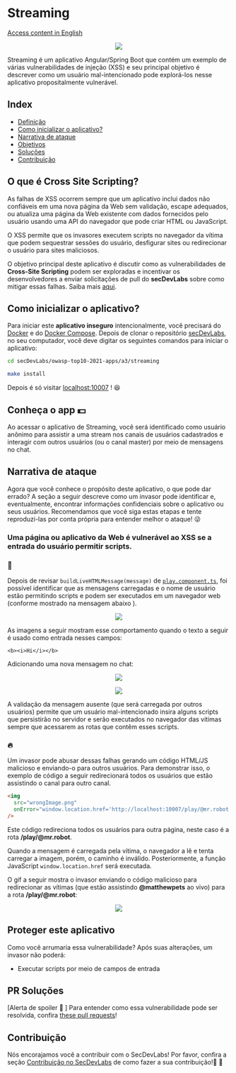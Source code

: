 # Streaming

[Access content in English](README.md)

<p align="center">
    <img src="images/banner.png"/>
</p>

Streaming é um aplicativo Angular/Spring Boot que contém um exemplo de várias vulnerabilidades de injeção (XSS) e seu principal objetivo é descrever como um usuário mal-intencionado pode explorá-los nesse aplicativo propositalmente vulnerável.

## Index

- [Definição](#o-que-é-cross-site-Scripting)
- [Como inicializar o aplicativo?](#como-inicializar-o-aplicativo)
- [Narrativa de ataque](#narrativa-de-ataque)
- [Objetivos](#proteger-este-aplicativo)
- [Soluções](#pr-soluções)
- [Contribuição](#contribuição)

## O que é Cross Site Scripting?

As falhas de XSS ocorrem sempre que um aplicativo inclui dados não confiáveis em uma nova página da Web sem validação, escape adequados, ou atualiza uma página da Web existente com dados fornecidos pelo usuário usando uma API do navegador que pode criar HTML ou JavaScript. 

O XSS permite que os invasores executem scripts no navegador da vítima que podem sequestrar sessões do usuário, desfigurar sites ou redirecionar o usuário para sites maliciosos.

O objetivo principal deste aplicativo é discutir como as vulnerabilidades de **Cross-Site Scripting** podem ser exploradas e incentivar os desenvolvedores a enviar solicitações de pull do **secDevLabs** sobre como mitigar essas falhas. Saiba mais <a href="https://owasp.org/www-community/attacks/xss/">aqui</a>.

## Como inicializar o aplicativo?

Para iniciar este **aplicativo inseguro** intencionalmente, você precisará do [Docker][Docker Install] e do [Docker Compose][Docker Compose Install]. Depois de clonar o repositório [secDevLabs](https://github.com/globocom/secDevLabs), no seu computador, você deve digitar os seguintes comandos para iniciar o aplicativo:

```sh
cd secDevLabs/owasp-top10-2021-apps/a3/streaming
```

```sh
make install
```

Depois é só visitar [localhost:10007][app] ! 😆

## Conheça o app 💵

Ao acessar o aplicativo de Streaming, você será identificado como usuário anônimo para assistir a uma stream nos canais de usuários cadastrados e interagir com outros usuários (ou o canal master) por meio de mensagens no chat.

## Narrativa de ataque

Agora que você conhece o propósito deste aplicativo, o que pode dar errado? A seção a seguir descreve como um invasor pode identificar e, eventualmente, encontrar informações confidenciais sobre o aplicativo ou seus usuários. Recomendamos que você siga estas etapas e tente reproduzi-las por conta própria para entender melhor o ataque! 😜

### Uma página ou aplicativo da Web é vulnerável ao XSS  se a entrada do usuário permitir scripts.

### 👀

Depois de revisar `buildLiveHTMLMessage(message)` de [`play.component.ts`](<(https://github.com/globocom/secDevLabs/blob/master/owasp-top10-2021-apps/a3/streaming/app /frontend/src/app/lives/play/play.component.ts#)>), foi possível identificar que as mensagens carregadas e o nome de usuário estão permitindo scripts e podem ser executados em um navegador web (conforme mostrado na mensagem abaixo ).

<p align="center">
    <img src="images/vulnerable-function.png"/>
</p>

As imagens a seguir mostram esse comportamento quando o texto a seguir é usado como entrada nesses campos:

```
<b><i>Hi</i></b>
```

Adicionando uma nova mensagem no chat:

   <p align="center">
     <img src="images/attack-1.png"/>
   </p>

   <p align="center">
     <img src="images/attack-2.png"/>
   </p>

A validação da mensagem ausente (que será carregada por outros usuários) permite que um usuário mal-intencionado insira alguns scripts que persistirão no servidor e serão executados no navegador das vítimas sempre que acessarem as rotas que contêm esses scripts.

### 🔥

Um invasor pode abusar dessas falhas gerando um código HTML/JS malicioso e enviando-o para outros usuários. Para demonstrar isso, o exemplo de código a seguir redirecionará todos os usuários que estão assistindo o canal para outro canal.

```html
<img
  src="wrongImage.png"
  onError="window.location.href='http://localhost:10007/play/@mr.robot'"
/>
```

Este código redireciona todos os usuários para outra página, neste caso é a rota **/play/@mr.robot**.

Quando a mensagem é carregada pela vítima, o navegador a lê e tenta carregar a imagem, porém, o caminho é inválido. Posteriormente, a função JavaScript `window.location.href` será executada.

O gif a seguir mostra o invasor enviando o código malicioso para redirecionar as vítimas (que estão assistindo **@matthewpets** ao vivo) para a rota **/play/@mr.robot**:

<p align="center">
  <img src="images/attack-3.gif"/>
</p>

## Proteger este aplicativo

Como você arrumaria essa vulnerabilidade? Após suas alterações, um invasor não poderá:

- Executar scripts por meio de campos de entrada

## PR Soluções

[Alerta de spoiler 🚨 ] Para entender como essa vulnerabilidade pode ser resolvida, confira [these pull requests](https://github.com/globocom/secDevLabs/pulls?q=is%3Apr+label%3A%22mitigation+solution+%F0%9F%94%92%22+label%3A%22Streaming%22)!

## Contribuição

Nós encorajamos você a contribuir com o SecDevLabs! Por favor, confira a seção [Contribuição no SecDevLabs](../../../docs/CONTRIBUTING.md) de como fazer a sua contribuição!🎉 🎉

[docker install]: https://docs.docker.com/install/
[docker compose install]: https://docs.docker.com/compose/install/
[app]: http://localhost:10007
[secdevlabs]: https://github.com/globocom/secDevLabs
